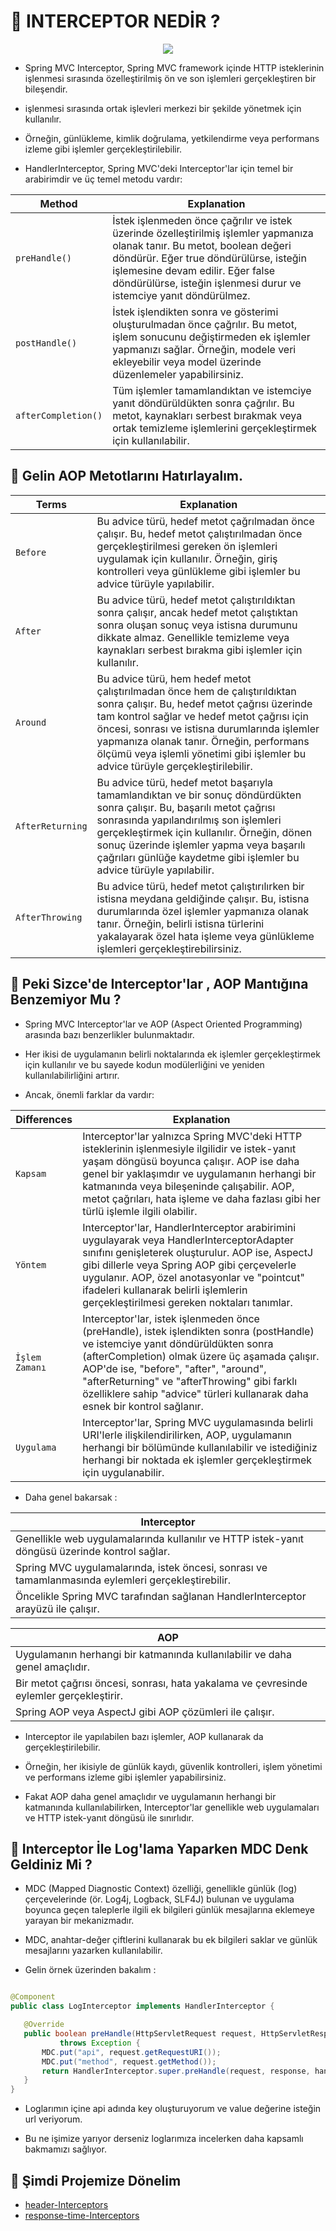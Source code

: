 # 🎯 INTERCEPTOR NEDİR ?

<p align ="center">
<img src = "img1">
</p>

* Spring MVC Interceptor, Spring MVC framework içinde HTTP isteklerinin işlenmesi sırasında özelleştirilmiş ön ve son
  işlemleri gerçekleştiren bir bileşendir.

* işlenmesi sırasında ortak işlevleri merkezi bir şekilde yönetmek için kullanılır.

* Örneğin, günlükleme, kimlik doğrulama, yetkilendirme veya performans izleme gibi işlemler gerçekleştirilebilir.

* HandlerInterceptor, Spring MVC'deki Interceptor'lar için temel bir arabirimdir ve üç temel metodu vardır:

| Method              | Explanation                                                                                                                                                                                                                                                                     |
|---------------------|---------------------------------------------------------------------------------------------------------------------------------------------------------------------------------------------------------------------------------------------------------------------------------|
| `preHandle()`       | İstek işlenmeden önce çağrılır ve istek üzerinde özelleştirilmiş işlemler yapmanıza olanak tanır. Bu metot, boolean değeri döndürür. Eğer true döndürülürse, isteğin işlemesine devam edilir. Eğer false döndürülürse, isteğin işlenmesi durur ve istemciye yanıt döndürülmez.  |
| `postHandle()`      | İstek işlendikten sonra ve gösterimi oluşturulmadan önce çağrılır. Bu metot, işlem sonucunu değiştirmeden ek işlemler yapmanızı sağlar. Örneğin, modele veri ekleyebilir veya model üzerinde düzenlemeler yapabilirsiniz.                                                       |
| `afterCompletion()` | Tüm işlemler tamamlandıktan ve istemciye yanıt döndürüldükten sonra çağrılır. Bu metot, kaynakları serbest bırakmak veya ortak temizleme işlemlerini gerçekleştirmek için kullanılabilir.                                                                                       |

## 📌 Gelin AOP Metotlarını Hatırlayalım.

| Terms            | Explanation                                                                                                                                                                                                                                                                                                                                                 |
|------------------|-------------------------------------------------------------------------------------------------------------------------------------------------------------------------------------------------------------------------------------------------------------------------------------------------------------------------------------------------------------|
| `Before`         | Bu advice türü, hedef metot çağrılmadan önce çalışır. Bu, hedef metot çalıştırılmadan önce gerçekleştirilmesi gereken ön işlemleri uygulamak için kullanılır. Örneğin, giriş kontrolleri veya günlükleme gibi işlemler bu advice türüyle yapılabilir.                                                                                                       |
| `After`          | Bu advice türü, hedef metot çalıştırıldıktan sonra çalışır, ancak hedef metot çalıştıktan sonra oluşan sonuç veya istisna durumunu dikkate almaz. Genellikle temizleme veya kaynakları serbest bırakma gibi işlemler için kullanılır.                                                                                                                       |
| `Around`         | Bu advice türü, hem hedef metot çalıştırılmadan önce hem de çalıştırıldıktan sonra çalışır. Bu, hedef metot çağrısı üzerinde tam kontrol sağlar ve hedef metot çağrısı için öncesi, sonrası ve istisna durumlarında işlemler yapmanıza olanak tanır. Örneğin, performans ölçümü veya işlemli yönetimi gibi işlemler bu advice türüyle gerçekleştirilebilir. |
| `AfterReturning` | Bu advice türü, hedef metot başarıyla tamamlandıktan ve bir sonuç döndürdükten sonra çalışır. Bu, başarılı metot çağrısı sonrasında yapılandırılmış son işlemleri gerçekleştirmek için kullanılır. Örneğin, dönen sonuç üzerinde işlemler yapma veya başarılı çağrıları günlüğe kaydetme gibi işlemler bu advice türüyle yapılabilir.                       |
| `AfterThrowing`  | Bu advice türü, hedef metot çalıştırılırken bir istisna meydana geldiğinde çalışır. Bu, istisna durumlarında özel işlemler yapmanıza olanak tanır. Örneğin, belirli istisna türlerini yakalayarak özel hata işleme veya günlükleme işlemleri gerçekleştirebilirsiniz.                                                                                       |

## 📌 Peki Sizce'de Interceptor'lar , AOP Mantığına Benzemiyor Mu ?

* Spring MVC Interceptor'lar ve AOP (Aspect Oriented Programming) arasında bazı benzerlikler bulunmaktadır.

* Her ikisi de uygulamanın belirli noktalarında ek işlemler gerçekleştirmek için kullanılır ve bu sayede kodun
  modülerliğini ve yeniden kullanılabilirliğini artırır.

* Ancak, önemli farklar da vardır:

| Differences     | Explanation                                                                                                                                                                                                                                                                                                                                                |
|-----------------|------------------------------------------------------------------------------------------------------------------------------------------------------------------------------------------------------------------------------------------------------------------------------------------------------------------------------------------------------------|
| `Kapsam`        | Interceptor'lar yalnızca Spring MVC'deki HTTP isteklerinin işlenmesiyle ilgilidir ve istek-yanıt yaşam döngüsü boyunca çalışır. AOP ise daha genel bir yaklaşımdır ve uygulamanın herhangi bir katmanında veya bileşeninde çalışabilir. AOP, metot çağrıları, hata işleme ve daha fazlası gibi her türlü işlemle ilgili olabilir.                          |
| `Yöntem`        | Interceptor'lar, HandlerInterceptor arabirimini uygulayarak veya HandlerInterceptorAdapter sınıfını genişleterek oluşturulur. AOP ise, AspectJ gibi dillerle veya Spring AOP gibi çerçevelerle uygulanır. AOP, özel anotasyonlar ve "pointcut" ifadeleri kullanarak belirli işlemlerin gerçekleştirilmesi gereken noktaları tanımlar.                      |
| `İşlem Zamanı`  | Interceptor'lar, istek işlenmeden önce (preHandle), istek işlendikten sonra (postHandle) ve istemciye yanıt döndürüldükten sonra (afterCompletion) olmak üzere üç aşamada çalışır. AOP'de ise, "before", "after", "around", "afterReturning" ve "afterThrowing" gibi farklı özelliklere sahip "advice" türleri kullanarak daha esnek bir kontrol sağlanır. |
| `Uygulama`      | Interceptor'lar, Spring MVC uygulamasında belirli URI'lerle ilişkilendirilirken, AOP, uygulamanın herhangi bir bölümünde kullanılabilir ve istediğiniz herhangi bir noktada ek işlemler gerçekleştirmek için uygulanabilir.                                                                                                                                |

* Daha genel bakarsak :

| Interceptor                                                                                        |                                                                                                                                                                                                                                                                                                                                             
|----------------------------------------------------------------------------------------------------|
| Genellikle web uygulamalarında kullanılır ve HTTP istek-yanıt döngüsü üzerinde kontrol sağlar.     | 
| Spring MVC uygulamalarında, istek öncesi, sonrası ve tamamlanmasında eylemleri gerçekleştirebilir. | 
| Öncelikle Spring MVC tarafından sağlanan HandlerInterceptor arayüzü ile çalışır.                   | 

| AOP                                                                                     |                                                                                                                                                                                                                                                                                                                                             
|-----------------------------------------------------------------------------------------|
| Uygulamanın herhangi bir katmanında kullanılabilir ve daha genel amaçlıdır.             | 
| Bir metot çağrısı öncesi, sonrası, hata yakalama ve çevresinde eylemler gerçekleştirir. | 
| Spring AOP veya AspectJ gibi AOP çözümleri ile çalışır.                                 | 

* Interceptor ile yapılabilen bazı işlemler, AOP kullanarak da gerçekleştirilebilir.

* Örneğin, her ikisiyle de günlük kaydı, güvenlik kontrolleri, işlem yönetimi ve performans izleme gibi işlemler
  yapabilirsiniz.

* Fakat AOP daha genel amaçlıdır ve uygulamanın herhangi bir katmanında kullanılabilirken, Interceptor'lar genellikle
  web uygulamaları ve HTTP istek-yanıt döngüsü ile sınırlıdır.

## 📌 Interceptor İle Log'lama Yaparken MDC Denk Geldiniz Mi ?

* MDC (Mapped Diagnostic Context) özelliği, genellikle günlük (log) çerçevelerinde (ör. Log4j, Logback, SLF4J) bulunan
  ve uygulama boyunca geçen taleplerle ilgili ek bilgileri günlük mesajlarına eklemeye yarayan bir mekanizmadır.

* MDC, anahtar-değer çiftlerini kullanarak bu ek bilgileri saklar ve günlük mesajlarını yazarken kullanılabilir.

* Gelin örnek üzerinden bakalım :

 ```java

@Component
public class LogInterceptor implements HandlerInterceptor {

    @Override
    public boolean preHandle(HttpServletRequest request, HttpServletResponse response, Object handler)
            throws Exception {
        MDC.put("api", request.getRequestURI());
        MDC.put("method", request.getMethod());
        return HandlerInterceptor.super.preHandle(request, response, handler);
    }
}
```

* Loglarımın içine api adında key oluşturuyorum ve value değerine isteğin url veriyorum.

* Bu ne işimize yarıyor derseniz loglarımıza incelerken daha kapsamlı bakmamızı sağlıyor.

## 📌 Şimdi Projemize Dönelim 

* [header-Interceptors ](./header-Interceptors)
* [response-time-Interceptors](./response-time-Interceptors)